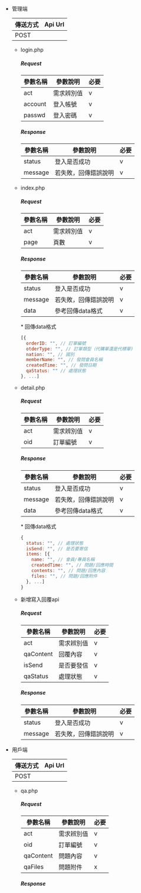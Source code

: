 + 管理端

  |傳送方式|Api Url|
  |---|---|
  |POST||

  + login.php

    ##### Request
    |參數名稱|參數說明|必要|
    |---|---|---|
    |act|需求辨別值|v|
    |account|登入帳號|v|
    |passwd|登入密碼|v|

    ##### Response

    |參數名稱|參數說明|必要|
    |---|---|---|
    |status|登入是否成功|v|
    |message|若失敗，回傳錯誤說明|v|

  + index.php

    ##### Request
    |參數名稱|參數說明|必要|
    |---|---|---|
    |act|需求辨別值|v|
    |page|頁數|v|

    ##### Response
    |參數名稱|參數說明|必要|
    |---|---|---|
    |status|登入是否成功|v|
    |message|若失敗，回傳錯誤說明|v|
    |data|參考回傳data格式|v|

    \* 回傳data格式
    ```javascript
    [{
      orderID: "", // 訂單編號
      otderType: "", // 訂單類型（代購單還是代標單)
      nation: "", // 國別
      memberName: "", // 發問會員名稱
      createdTime: "", // 發問日期
      qaStatus: "" // 處理狀態
    }, ...]
    ```

  + detail.php

    ##### Request
    |參數名稱|參數說明|必要|
    |---|---|---|
    |act|需求辨別值|v|
    |oid|訂單編號|v|

    ##### Response
    |參數名稱|參數說明|必要|
    |---|---|---|
    |status|登入是否成功|v|
    |message|若失敗，回傳錯誤說明|v|
    |data|參考回傳data格式|v|

    \* 回傳data格式
    ```javascript
    {
      status: "", // 處理狀態
      isSend: "", // 是否要寄信
      items: [{
        name: "", // 會員/專員名稱
        createdTime: "", // 問題/回應時間
        contents: "", // 問題/回應內容
        files: "", // 問題/回應附件
      }, ...]
    }
    ```
  
  + 新增寫入回覆api

    ##### Request
    |參數名稱|參數說明|必要|
    |---|---|---|
    |act|需求辨別值|v|
    |qaContent|回覆內容|v|
    |isSend|是否要發信|v|
    |qaStatus|處理狀態|v|

    ##### Response

    |參數名稱|參數說明|必要|
    |---|---|---|
    |status|登入是否成功|v|
    |message|若失敗，回傳錯誤說明|v|


+ 用戶端

  |傳送方式|Api Url|
  |---|---|
  |POST||

  + qa.php

    ##### Request
    |參數名稱|參數說明|必要|
    |---|---|---|
    |act|需求辨別值|v|
    |oid|訂單編號|v|
    |qaContent|問題內容|v|
    |qaFiles|問題附件|x|

    ##### Response
